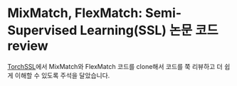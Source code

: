 # MixMatch, FlexMatch: Semi-Supervised Learning(SSL) 논문 코드 review
[TorchSSL](https://github.com/TorchSSL/TorchSSL)에서 MixMatch와 FlexMatch 코드를 clone해서 코드를 쭉 리뷰하고 더 쉽게 이해할 수 있도록 주석을 달았습니다.  
